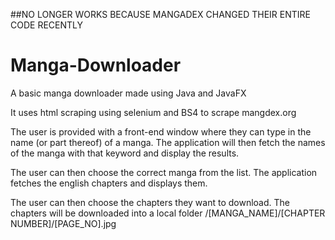 ##NO LONGER WORKS BECAUSE MANGADEX CHANGED THEIR ENTIRE CODE RECENTLY

# Manga-Downloader
A basic manga downloader made using Java and JavaFX


It uses html scraping using selenium and BS4 to scrape mangdex.org

The user is provided with a front-end window where they can type in the name (or part thereof) of a manga. The application will then fetch the names of the manga with that keyword and display the results.

The user can then choose the correct manga from the list. The application fetches the english chapters and displays them.

The user can then choose the chapters they want to download. The chapters will be downloaded into a local folder /[MANGA_NAME]/[CHAPTER NUMBER]/[PAGE_NO].jpg
